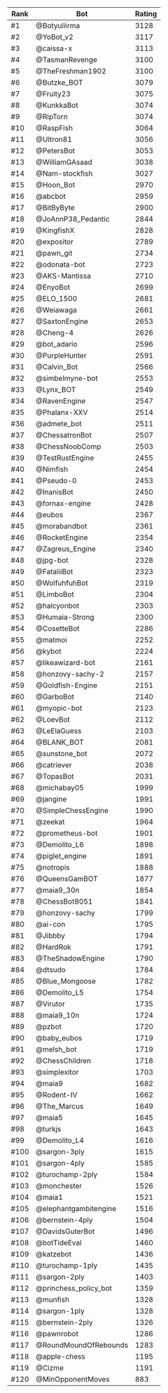 Rank|Bot|Rating
---|---|---
#1|@Botyuliirma|3128
#2|@YoBot_v2|3117
#3|@caissa-x|3113
#4|@TasmanRevenge|3100
#5|@TheFreshman1902|3100
#6|@Butzke_BOT|3079
#7|@Fruity23|3075
#8|@KunkkaBot|3074
#9|@RipTorn|3074
#10|@RaspFish|3064
#11|@Ultron81|3056
#12|@PetersBot|3053
#13|@WilliamGAsaad|3038
#14|@Nam-stockfish|3027
#15|@Hoon_Bot|2970
#16|@abcbot|2959
#17|@BitByByte|2900
#18|@JoAnnP38_Pedantic|2844
#19|@KingfishX|2828
#20|@expositor|2789
#21|@pawn_git|2734
#22|@odonata-bot|2723
#23|@AKS-Mantissa|2710
#24|@EnyoBot|2699
#25|@ELO_1500|2681
#26|@Weiawaga|2661
#27|@SaxtonEngine|2653
#28|@Cheng-4|2626
#29|@bot_adario|2596
#30|@PurpleHunter|2591
#31|@Calvin_Bot|2566
#32|@simbelmyne-bot|2553
#33|@Lynx_BOT|2549
#34|@RavenEngine|2547
#35|@Phalanx-XXV|2514
#36|@admete_bot|2511
#37|@ChessatronBot|2507
#38|@ChessNoobComp|2503
#39|@TestRustEngine|2455
#40|@Nimfish|2454
#41|@Pseudo-0|2453
#42|@InanisBot|2450
#43|@fornax-engine|2428
#44|@eubos|2367
#45|@morabandbot|2361
#46|@RocketEngine|2354
#47|@Zagreus_Engine|2340
#48|@jpg-bot|2328
#49|@FataliiBot|2323
#50|@WolfuhfuhBot|2319
#51|@LimboBot|2304
#52|@halcyonbot|2303
#53|@Humaia-Strong|2300
#54|@CosetteBot|2286
#55|@matmoi|2252
#56|@kybot|2224
#57|@likeawizard-bot|2161
#58|@honzovy-sachy-2|2157
#59|@Goldfish-Engine|2151
#60|@GarboBot|2140
#61|@myopic-bot|2123
#62|@LoevBot|2112
#63|@LeElaGuess|2103
#64|@BLANK_BOT|2081
#65|@sunstone_bot|2072
#66|@catriever|2038
#67|@TopasBot|2031
#68|@michabay05|1999
#69|@jangine|1991
#70|@SimpleChessEngine|1990
#71|@zeekat|1964
#72|@prometheus-bot|1901
#73|@Demolito_L6|1898
#74|@piglet_engine|1891
#75|@notropis|1888
#76|@QueensGamBOT|1877
#77|@maia9_30n|1854
#78|@ChessBot8051|1841
#79|@honzovy-sachy|1799
#80|@ai-con|1795
#81|@Jibbby|1794
#82|@HardRok|1791
#83|@TheShadowEngine|1790
#84|@dtsudo|1784
#85|@Blue_Mongoose|1782
#86|@Demolito_L5|1754
#87|@Virutor|1735
#88|@maia9_10n|1724
#89|@pzbot|1720
#90|@baby_eubos|1719
#91|@melsh_bot|1719
#92|@ChessChildren|1718
#93|@simplexitor|1703
#94|@maia9|1682
#95|@Rodent-IV|1662
#96|@The_Marcus|1649
#97|@maia5|1645
#98|@turkjs|1643
#99|@Demolito_L4|1616
#100|@sargon-3ply|1615
#101|@sargon-4ply|1585
#102|@turochamp-2ply|1584
#103|@monchester|1526
#104|@maia1|1521
#105|@elephantgambitengine|1516
#106|@bernstein-4ply|1504
#107|@DavidsGuterBot|1496
#108|@botTideEval|1460
#109|@katzebot|1436
#110|@turochamp-1ply|1435
#111|@sargon-2ply|1403
#112|@princhess_policy_bot|1359
#113|@munfish|1328
#114|@sargon-1ply|1328
#115|@bernstein-2ply|1326
#116|@pawnrobot|1286
#117|@RoundMoundOfRebounds|1283
#118|@apple-chess|1195
#119|@Cizme|1191
#120|@MinOpponentMoves|883

